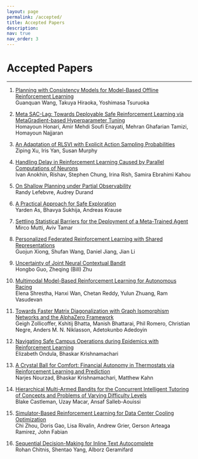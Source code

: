 ```yaml
---
layout: page
permalink: /accepted/
title: Accepted Papers
description:
nav: true
nav_order: 3
---
```


# Accepted Papers

<!-- <br>
__Links: [[OpenReview Portal]](https://openreview.net/group?id=NeurIPS.cc/2023/Workshop/Instruction) [[NeurIPS Site]](https://neurips.cc/virtual/2023/workshop/66498)__
<br>__Note:__ Authors are encouraged to contact us to add links to posters, videos, and other materials related to their paper. -->

---
1. [Planning with Consistency Models for Model-Based Offline Reinforcement Learning](http://#)
<br>Guanquan Wang, Takuya Hiraoka, Yoshimasa Tsuruoka

2. [Meta SAC-Lag: Towards Deployable Safe Reinforcement Learning via MetaGradient-based Hyperparameter Tuning](http://#)
<br>Homayoun Honari, Amir Mehdi Soufi Enayati, Mehran Ghafarian Tamizi, Homayoun Najjaran

3. [An Adaptation of RLSVI with Explicit Action Sampling Probabilities](http://#)
<br>Ziping Xu, Iris Yan, Susan Murphy

4. [Handling Delay in Reinforcement Learning Caused by Parallel Computations of Neurons](http://#)
<br>Ivan Anokhin, Rishav, Stephen Chung, Irina Rish, Samira Ebrahimi Kahou

5. [On Shallow Planning under Partial Observability](http://#)
<br>Randy Lefebvre, Audrey Durand

6. [A Practical Approach for Safe Exploration](http://#)
<br>Yarden As, Bhavya Sukhija, Andreas Krause

7. [Settling Statistical Barriers for the Deployment of a Meta-Trained Agent](http://#)
<br>Mirco Mutti, Aviv Tamar

8. [Personalized Federated Reinforcement Learning with Shared Representations](http://#)
<br>Guojun Xiong, Shufan Wang, Daniel Jiang, Jian Li

9. [Uncertainty of Joint Neural Contextual Bandit](http://#)
<br>Hongbo Guo, Zheqing (Bill) Zhu

10. [Multimodal Model-Based Reinforcement Learning for Autonomous Racing](http://#)
<br>Elena Shrestha, Hanxi Wan, Chetan Reddy, Yulun Zhuang, Ram Vasudevan

11. [Towards Faster Matrix Diagonalization with Graph Isomorphism Networks and the AlphaZero Framework](http://#)
<br>Geigh Zollicoffer, Kshitij Bhatta, Manish Bhattarai, Phil Romero, Christian Negre, Anders M. N. Niklasson, Adetokunbo Adedoyin

12. [Navigating Safe Campus Operations during Epidemics with Reinforcement Learning](http://#)
<br>Elizabeth Ondula, Bhaskar Krishnamachari

13. [A Crystal Ball for Comfort: Financial Autonomy in Thermostats via Reinforcement Learning and Prediction](http://#)
<br>Narjes Nourzad, Bhaskar Krishnamachari, Matthew Kahn

14. [Hierarchical Multi-Armed Bandits for the Concurrent Intelligent Tutoring of Concepts and Problems of Varying Difficulty Levels](http://#)
<br>Blake Castleman, Uzay Macar, Ansaf Salleb-Aouissi

15. [Simulator-Based Reinforcement Learning for Data Center Cooling Optimization](http://#)
<br>Chi Zhou, Doris Gao, Lisa Rivalin, Andrew Grier, Gerson Arteaga Ramirez, John Fabian

16. [Sequential Decision-Making for Inline Text Autocomplete](http://#)
<br>Rohan Chitnis, Shentao Yang, Alborz Geramifard